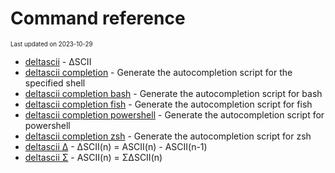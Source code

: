 # Command reference

<sub><sup>Last updated on 2023-10-29</sup></sub>

- [deltascii](deltascii.md) - ΔSCII
- [deltascii completion](deltascii-completion.md) - Generate the autocompletion script for the specified shell
- [deltascii completion bash](deltascii-completion-bash.md) - Generate the autocompletion script for bash
- [deltascii completion fish](deltascii-completion-fish.md) - Generate the autocompletion script for fish
- [deltascii completion powershell](deltascii-completion-powershell.md) - Generate the autocompletion script for powershell
- [deltascii completion zsh](deltascii-completion-zsh.md) - Generate the autocompletion script for zsh
- [deltascii Δ](deltascii-Δ.md) - ΔSCII(n) = ASCII(n) - ASCII(n-1)
- [deltascii Σ](deltascii-Σ.md) - ASCII(n) = ΣΔSCII(n)
